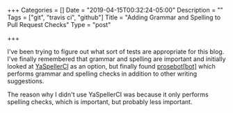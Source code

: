 +++
Categories = []
Date = "2019-04-15T00:32:24-05:00"
Description = ""
Tags = ["git", "travis ci", "github"]
Title = "Adding Grammar and Spelling to Pull Request Checks"
Type = "post"

+++

I've been trying to figure out what sort of tests are appropriate for this blog.
I've finally remembered that grammar and spelling are important and initially
looked at [YaSpellerCI](https://github.com/ai/yaspeller-ci) as an option, but
finally found [prosebot[bot]](https://github.com/JasonEtco/prosebot) which
performs grammar and spelling checks in addition to other writing suggestions.

The reason why I didn't use YaSpellerCI was because it only performs spelling
checks, which is important, but probably less important.
